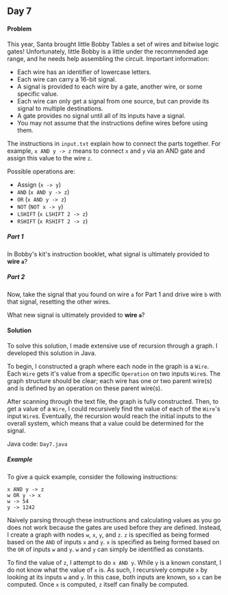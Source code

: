 ## Day 7

#### Problem
This year, Santa brought little Bobby Tables a set of wires and bitwise logic
gates! Unfortunately, little Bobby is a little under the recommended age range,
and he needs help assembling the circuit. Important information:

* Each wire has an identifier of lowercase letters.
* Each wire can carry a 16-bit signal.
* A signal is provided to each wire by a gate, another wire, or some specific
value.
* Each wire can only get a signal from one source, but can provide its signal to
multiple destinations.
* A gate provides no signal until all of its inputs have a signal.
* You may not assume that the instructions define wires before using them.

The instructions in `input.txt` explain how to connect the parts together. For
example, `x AND y -> z` means to connect `x` and `y` via an AND gate and assign
this value to the wire `z`.

Possible operations are:

* Assign (`x -> y`)
* `AND` (`x AND y -> z`)
* `OR` (`x AND y -> z`)
* `NOT` (`NOT x -> y`)
* `LSHIFT` (`x LSHIFT 2 -> z`)
* `RSHIFT` (`x RSHIFT 2 -> z`)

##### Part 1
In Bobby's kit's instruction booklet, what signal is ultimately provided to
**wire `a`**?

##### Part 2
Now, take the signal that you found on wire `a` for Part 1 and drive wire `b`
with that signal, resetting the other wires.

What new signal is ultimately
provided to **wire `a`**?

#### Solution
To solve this solution, I made extensive use of recursion through a graph. I
developed this solution in Java.

To begin, I constructed a graph where each node in the graph is a `Wire`. Each
`Wire` gets it's value from a specific `Operation` on two inputs `Wire`s. The
graph structure should be clear; each wire has one or two parent wire(s) and is
defined by an operation on these parent wire(s).

After scanning through the text file, the graph is fully constructed. Then, to
get a value of a `Wire`, I could recursively find the value of each of the
`Wire`'s input `Wire`s. Eventually, the recursion would reach the initial inputs
to the overall system, which means that a value could be determined for the
signal.

Java code: `Day7.java`

##### Example
To give a quick example, consider the following instructions:

    x AND y -> z
    w OR y -> x
    w -> 54
    y -> 1242

Naively parsing through these instructions and calculating values as you go does
not work because the gates are used before they are defined. Instead, I create
a graph with nodes `w`, `x`, `y`, and `z`. `z` is specified as being formed
based on the `AND` of inputs `x` and `y`. `x` is specified as being formed
based on the `OR` of inputs `w` and `y`. `w` and `y` can simply be identified
as constants.

To find the value of `z`, I attempt to do `x AND y`. While `y` is a known
constant, I do not know what the value of `x` is. As such, I recursively compute
`x` by looking at its inputs `w` and `y`. In this case, both inputs are known,
so `x` can be computed. Once `x` is computed, `z` itself can finally be
computed.
